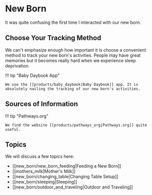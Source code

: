 # New Born

It was quite confusing the first time I interacted with our new born.

## Choose Your Tracking Method

We can't emphasize enough how important it is choose a convenient method to track your new born's activities. People may have great memories but it becomes really hard when we experience sleep deprivation.

!!! tip "Baby Daybook App"

    We use the [[products/baby_daybook|Baby Daybook]] app. It is absolutely nailing the tracking of our new born's activities.


## Sources of Information



!!! tip "Pathways.org"

    We find the website [[products/pathways_org|Pathways.org]] quite useful.


## Topics

We will discuss a few topics here:

- [[new_born/new_born_feeding|Feeding a New Born]]
- [[mothers_milk|Mother's Milk]]
- [[new_born/changing_table|Changing Table Setup]]
- [[new_born/sleeping|Sleeping]]
- [[new_born/outdoor_and_traveling|Outdoor and Traveling]]
